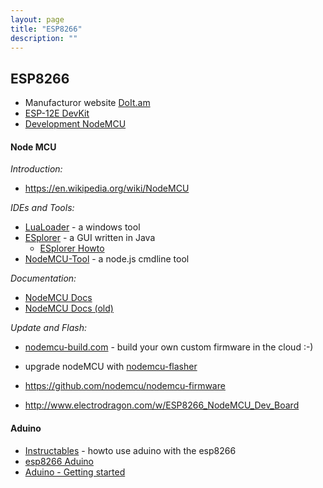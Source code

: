 ```yaml
---
layout: page
title: "ESP8266"
description: ""
---
```


## ESP8266





* Manufacturor website [DoIt.am](http://doit.am/)
* [ESP-12E DevKit](https://smartarduino.gitbooks.io/user-manual-for-esp-12e-devkit/content/)
* [Development NodeMCU](https://smartarduino.gitbooks.io/development-of-nodemcu/content/)



#### Node MCU


*Introduction:*

* <https://en.wikipedia.org/wiki/NodeMCU>



*IDEs and Tools:*

* [LuaLoader](http://benlo.com/esp8266/index.html#LuaLoader) - a windows tool
* [ESplorer](http://esp8266.ru/esplorer/) - a GUI written in Java
  * [ESplorer Howto](https://bigdanzblog.wordpress.com/2015/04/21/esp8266-nodemculua-saving-executing-and-compiling-script-files/)
* [NodeMCU-Tool](https://github.com/AndiDittrich/NodeMCU-Tool) - a node.js cmdline tool



*Documentation:*

* [NodeMCU Docs](http://www.nodemcu.com/docs/index/)
* [NodeMCU Docs (old)](https://nodemcu.readthedocs.org/en/dev/)





*Update and Flash:*

* [nodemcu-build.com](http://nodemcu-build.com) - build your own custom firmware in the cloud :-)

* upgrade nodeMCU with [nodemcu-flasher](https://github.com/nodemcu/nodemcu-flasher)
* <https://github.com/nodemcu/nodemcu-firmware>
* <http://www.electrodragon.com/w/ESP8266_NodeMCU_Dev_Board>





#### Aduino

* [Instructables](http://www.instructables.com/id/Programming-the-ESP8266-12E-using-Arduino-software/) - howto use aduino with the esp8266
* [esp8266 Aduino](https://github.com/esp8266/Arduino)
* [Aduino - Getting started](https://www.arduino.cc/en/Guide/HomePage)





